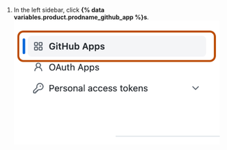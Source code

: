 1. In the left sidebar, click **{% data variables.product.prodname_github_app %}s**.
![Screenshot of the "Developer Settings" page in GitHub. An option labelled "GitHub Apps" is outlined in dark orange. ](/assets/images/settings/github_apps.png)